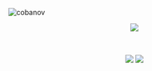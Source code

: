 <p align="left"> <img src="https://komarev.com/ghpvc/?username=cobanov" alt="cobanov" /> </p>

<p align="center">
    <a href="https://github.com/sukruc?tab=repositories&language=python">
        <img src="https://img.shields.io/badge/imagine%20a%20Fantastic%20data%20related%20title%20here-14354C.svg?&style=for-the-badge&logo=python&logoColor=yellow"/>
</p>
<br>
<p align="center">
    <a><img align="center" src="https://github-readme-stats.vercel.app/api?username=sukruc&count_private=true&show_icons=true&theme=vue"/></a>
    <a><img align="center" src="https://github-readme-stats.vercel.app/api/top-langs/?username=sukruc&theme=vue&hide=tex,java,css"/></a>
</p>
